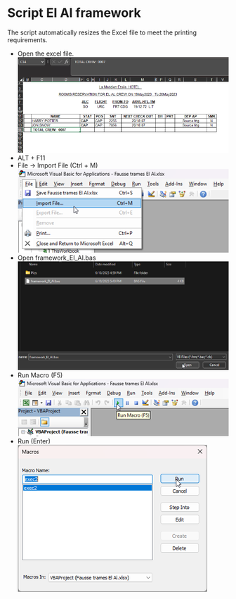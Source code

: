 # Script EI AI framework

The script automatically resizes the Excel file to meet the printing requirements.

- Open the excel file.
<br /> ![plot](./Pics/Excel_File.png)
- ALT + F11
- File -> Import File (Ctrl + M)
<br /> ![plot](./Pics/Import.png)
- Open framework_EI_AI.bas
<br /> ![plot](./Pics/Open_module.png)
- Run Macro (F5)
<br /> ![plot](./Pics/Run_button.png)
- Run (Enter)
<br /> ![plot](./Pics/Run.png)